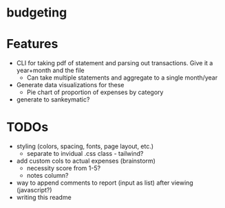 # budgeting

# Features
- CLI for taking pdf of statement and parsing out transactions. Give it a year+month and the file
  - Can take multiple statements and aggregate to a single month/year
- Generate data visualizations for these
  - Pie chart of proportion of expenses by category
- generate to sankeymatic?

# TODOs
- styling (colors, spacing, fonts, page layout, etc.)
  - separate to invidual .css class - tailwind?
- add custom cols to actual expenses (brainstorm)
  - necessity score from 1-5?
  - notes column?
- way to append comments to report (input as list) after viewing (javascript?)
- writing this readme